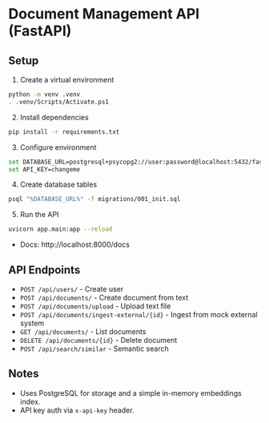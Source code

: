 # Document Management API (FastAPI)

## Setup

1. Create a virtual environment
```bash
python -m venv .venv
. .venv/Scripts/Activate.ps1
```

2. Install dependencies
```bash
pip install -r requirements.txt
```

3. Configure environment
```bash
set DATABASE_URL=postgresql+psycopg2://user:password@localhost:5432/fastapi_docs
set API_KEY=changeme
```

4. Create database tables
```bash
psql "%DATABASE_URL%" -f migrations/001_init.sql
```

5. Run the API
```bash
uvicorn app.main:app --reload
```

- Docs: http://localhost:8000/docs

## API Endpoints

- `POST /api/users/` - Create user
- `POST /api/documents/` - Create document from text
- `POST /api/documents/upload` - Upload text file
- `POST /api/documents/ingest-external/{id}` - Ingest from mock external system
- `GET /api/documents/` - List documents
- `DELETE /api/documents/{id}` - Delete document
- `POST /api/search/similar` - Semantic search

## Notes
- Uses PostgreSQL for storage and a simple in-memory embeddings index.
- API key auth via `x-api-key` header. 